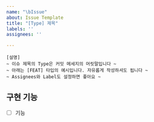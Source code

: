 ```yaml
---
name: "\bIssue"
about: Issue Template
title: "[Type] 제목"
labels: ''
assignees: ''

---
```


```
[설명]
~ 이슈 제목의 Type은 커밋 메세지의 머릿말입니다 ~
~ 아래는 [FEAT] 타입의 예시입니다. 자유롭게 작성하셔도 됩니다 ~
~ Assignees와 Label도 설정하면 좋아요 ~
```

## 구현 기능

- [ ] 기능
